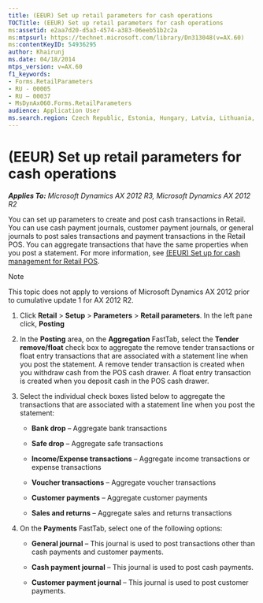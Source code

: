 ```yaml
---
title: (EEUR) Set up retail parameters for cash operations
TOCTitle: (EEUR) Set up retail parameters for cash operations
ms:assetid: e2aa7d20-d5a3-4574-a383-06eeb51b2c2a
ms:mtpsurl: https://technet.microsoft.com/library/Dn313048(v=AX.60)
ms:contentKeyID: 54936295
author: Khairunj
ms.date: 04/18/2014
mtps_version: v=AX.60
f1_keywords:
- Forms.RetailParameters
- RU - 00005
- RU – 00037
- MsDynAx060.Forms.RetailParameters
audience: Application User
ms.search.region: Czech Republic, Estonia, Hungary, Latvia, Lithuania, Poland, Russia
---
```


# (EEUR) Set up retail parameters for cash operations 


_**Applies To:** Microsoft Dynamics AX 2012 R3, Microsoft Dynamics AX 2012 R2_

You can set up parameters to create and post cash transactions in Retail. You can use cash payment journals, customer payment journals, or general journals to post sales transactions and payment transactions in the Retail POS. You can aggregate transactions that have the same properties when you post a statement. For more information, see [(EEUR) Set up for cash management for Retail POS](eeur-set-up-for-cash-management-for-retail-pos.md).


> [!NOTE]
> <P>This topic does not apply to versions of Microsoft Dynamics AX 2012 prior to cumulative update 1 for AX 2012 R2.</P>



1.  Click **Retail** \> **Setup** \> **Parameters** \> **Retail parameters**. In the left pane click, **Posting**

2.  In the **Posting** area, on the **Aggregation** FastTab, select the **Tender remove/float** check box to aggregate the remove tender transactions or float entry transactions that are associated with a statement line when you post the statement. A remove tender transaction is created when you withdraw cash from the POS cash drawer. A float entry transaction is created when you deposit cash in the POS cash drawer.

3.  Select the individual check boxes listed below to aggregate the transactions that are associated with a statement line when you post the statement:
    
      - **Bank drop** – Aggregate bank transactions
    
      - **Safe drop** – Aggregate safe transactions
    
      - **Income/Expense transactions** – Aggregate income transactions or expense transactions
    
      - **Voucher transactions** – Aggregate voucher transactions
    
      - **Customer payments** – Aggregate customer payments
    
      - **Sales and returns** – Aggregate sales and returns transactions

4.  On the **Payments** FastTab, select one of the following options:
    
      - **General journal** – This journal is used to post transactions other than cash payments and customer payments.
    
      - **Cash payment journal** – This journal is used to post cash payments.
    
      - **Customer payment journal** – This journal is used to post customer payments.

  


